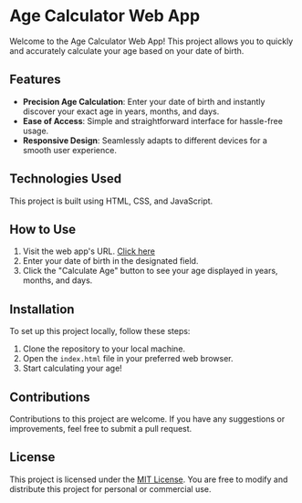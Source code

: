 # Age Calculator Web App

Welcome to the Age Calculator Web App! This project allows you to quickly and accurately calculate your age based on your date of birth.

## Features

- **Precision Age Calculation**: Enter your date of birth and instantly discover your exact age in years, months, and days.
- **Ease of Access**: Simple and straightforward interface for hassle-free usage.
- **Responsive Design**: Seamlessly adapts to different devices for a smooth user experience.

## Technologies Used

This project is built using HTML, CSS, and JavaScript.

## How to Use

1. Visit the web app's URL. <a href="https://agecalc.azhardev.me/">Click here</a>
2. Enter your date of birth in the designated field.
3. Click the "Calculate Age" button to see your age displayed in years, months, and days.

## Installation

To set up this project locally, follow these steps:

1. Clone the repository to your local machine.
2. Open the `index.html` file in your preferred web browser.
3. Start calculating your age!

## Contributions

Contributions to this project are welcome. If you have any suggestions or improvements, feel free to submit a pull request.

## License

This project is licensed under the [MIT License](insert-license-url). You are free to modify and distribute this project for personal or commercial use.
